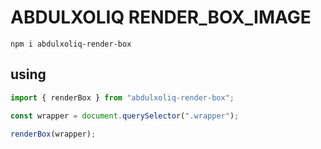 # ABDULXOLIQ RENDER_BOX_IMAGE

`npm i abdulxoliq-render-box`

## using

```js
import { renderBox } from "abdulxoliq-render-box";

const wrapper = document.querySelector(".wrapper");

renderBox(wrapper);
```
